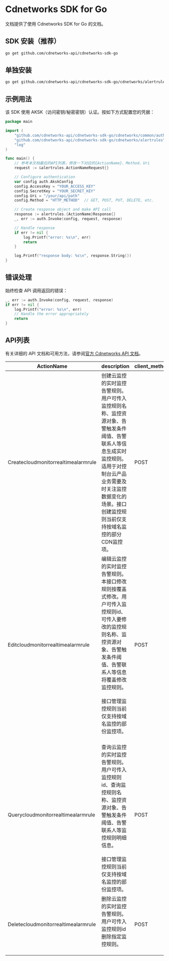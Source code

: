 # Cdnetworks SDK for Go

文档提供了使用 Cdnetworks SDK for Go 的文档。

## SDK 安装（推荐）

```bash
go get github.com/cdnetworks-api/cdnetworks-sdk-go
```

## 单独安装

```bash
go get github.com/cdnetworks-api/cdnetworks-sdk-go/cdnetworks/alertrules
```

## 示例用法

该 SDK 使用 AKSK（访问密钥/秘密密钥）认证。按如下方式配置您的凭据：

```go
package main

import (
    "github.com/cdnetworks-api/cdnetworks-sdk-go/cdnetworks/common/auth"
    "github.com/cdnetworks-api/cdnetworks-sdk-go/cdnetworks/alertrules"
    "log"
)

func main() {
    // 参考本文档最后的API列表，修改一下对应的{ActionName}、Method、Uri
    request := &alertrules.ActionNameRequest{}

    // Configure authentication
    var config auth.AkskConfig
    config.AccessKey = "YOUR_ACCESS_KEY"
    config.SecretKey = "YOUR_SECRET_KEY"
    config.Uri = "/your/api/path"
    config.Method = "HTTP_METHOD"  // GET, POST, PUT, DELETE, etc.

    // Create response object and make API call
    response := alertrules.{ActionName}Response{}
    _, err := auth.Invoke(config, request, response)

    // Handle response
    if err != nil {
        log.Printf("error: %s\n", err)
        return
    }

    log.Printf("response body: %s\n", response.String())
}
```

## 错误处理

始终检查 API 调用返回的错误：

```go
_, err := auth.Invoke(config, request, response)
if err != nil {
    log.Printf("error: %s\n", err)
    // Handle the error appropriately
    return
}
```

## API列表
有关详细的 API 文档和可用方法，请参阅[官方 Cdnetworks API 文档](https://docs.cdnetworks.com/en/cdn/apidocs)。

| ActionName | description | client_methods | uri |
| --- | --- | --- | --- |
| Createcloudmonitorrealtimealarmrule | 创建云监控的实时监控告警规则。用户可传入监控规则名称、监控资源对象、告警触发条件阈值、告警联系人等信息生成实时监控规则。适用于对控制台云产品业务需要及时关注监控数据变化的场景。接口创建监控规则当前仅支持按域名监控的部分CDN监控项。<br> | POST | /api/cloudmonitor/alarm/real-time/add |
| Editcloudmonitorrealtimealarmrule | 编辑云监控的实时监控告警规则。本接口修改规则按覆盖式修改。用户可传入监控规则id、可传入要修改的监控规则名称、监控资源对象、告警触发条件阈值、告警联系人等信息将覆盖修改监控规则。<br><br>接口管理监控规则当前仅支持按域名监控的部份监控项。 | POST | /api/cloudmonitor/alarm/real-time/edit |
| Querycloudmonitorrealtimealarmrule | 	<br>查询云监控的实时监控告警规则。用户可传入监控规则id、查询监控规则名称、监控资源对象、告警触发条件阈值、告警联系人等监控规则明细信息。<br><br>接口管理监控规则当前仅支持按域名监控的部份监控项。 | POST | /api/cloudmonitor/alarm/real-time/query |
| Deletecloudmonitorrealtimealarmrule | 删除云监控的实时监控告警规则。用户可传入监控规则id删除指定监控规则。<br><br> | POST | /api/cloudmonitor/alarm/real-time/delete |